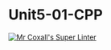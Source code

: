 # Unit5-01-CPP
[![Mr Coxall's Super Linter](https://github.com/ICS3UC-Programming-AngelI/Unit5-01-CPP/workflows/Mr%20Coxall's%20Super%20Linter/badge.svg)](https://github.com/ICS3UC-Programming-AngelI/Unit5-01-CPP/actions/)
